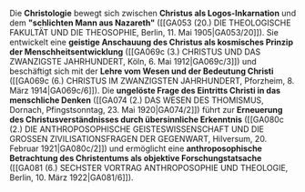 
Die **Christologie** bewegt sich zwischen **Christus als Logos-Inkarnation** und dem **"schlichten Mann aus Nazareth"** ([[GA053 (20.) DIE THEOLOGISCHE FAKULTÄT UND DIE THEOSOPHIE, Berlin, 11. Mai 1905|GA053/20]]). Sie entwickelt eine **geistige Anschauung des Christus als kosmisches Prinzip der Menschheitsentwicklung** ([[GA069c (3.) CHRISTUS UND DAS ZWANZIGSTE JAHRHUNDERT, Köln, 6. Mai 1912|GA069c/3]]) und beschäftigt sich mit der **Lehre vom Wesen und der Bedeutung Christi** ([[GA069c (6.) CHRISTUS IM ZWANZIGSTEN JAHRHUNDERT, Pforzheim, 8. März 1914|GA069c/6]]). Die **ungelöste Frage des Eintritts Christi in das menschliche Denken** ([[GA074 (2.) DAS WESEN DES THOMISMUS, Dornach, Pfingstsonntag, 23. Mai 1920|GA074/2]]) führt zur **Erneuerung des Christusverständnisses durch übersinnliche Erkenntnis** ([[GA080c (2.) DIE ANTHROPOSOPHISCHE GEISTESWISSENSCHAFT UND DIE GROSSEN ZIVILISATIONSFRAGEN DER GEGENWART, Hilversum, 20. Februar 1921|GA080c/2]]) und ermöglicht eine **anthroposophische Betrachtung des Christentums als objektive Forschungstatsache** ([[GA081 (6.) SECHSTER VORTRAG ANTHROPOSOPHIE UND THEOLOGIE, Berlin, 10. März 1922|GA081/6]]).
